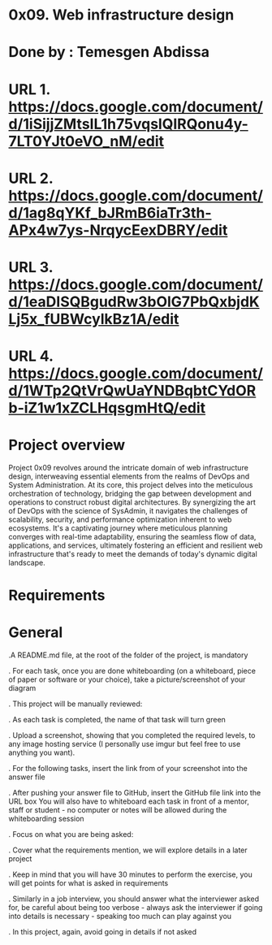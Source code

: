 # 0x09. Web infrastructure design
# Done by : Temesgen Abdissa
# URL 1. https://docs.google.com/document/d/1iSijjZMtsIL1h75vqslQIRQonu4y-7LT0YJt0eVO_nM/edit
# URL 2. https://docs.google.com/document/d/1ag8qYKf_bJRmB6iaTr3th-APx4w7ys-NrqycEexDBRY/edit
# URL 3. https://docs.google.com/document/d/1eaDISQBgudRw3bOlG7PbQxbjdKLj5x_fUBWcylkBz1A/edit
# URL 4.  https://docs.google.com/document/d/1WTp2QtVrQwUaYNDBqbtCYdORb-iZ1w1xZCLHqsgmHtQ/edit


# Project overview 
Project 0x09 revolves around the intricate domain of web infrastructure design, interweaving essential elements from the realms of DevOps and System Administration. At its core, this project delves into the meticulous orchestration of technology, bridging the gap between development and operations to construct robust digital architectures. By synergizing the art of DevOps with the science of SysAdmin, it navigates the challenges of scalability, security, and performance optimization inherent to web ecosystems. It's a captivating journey where meticulous planning converges with real-time adaptability, ensuring the seamless flow of data, applications, and services, ultimately fostering an efficient and resilient web infrastructure that's ready to meet the demands of today's dynamic digital landscape.
# Requirements
# General

.A README.md file, at the root of the folder of the project, is mandatory

. For each task, once you are done whiteboarding (on a whiteboard, piece of paper or software or your choice), take a picture/screenshot of your diagram

. This project will be manually reviewed:

. As each task is completed, the name of that task will turn green

. Upload a screenshot, showing that you completed the required levels, to any image hosting service (I personally use imgur but feel free to use anything you want).

. For the following tasks, insert the link from of your screenshot into the answer file

. After pushing your answer file to GitHub, insert the GitHub file link into the URL box
You will also have to whiteboard each task in front of a mentor, staff or student - no computer or notes will be allowed during the whiteboarding session

. Focus on what you are being asked:

. Cover what the requirements mention, we will explore details in a later project

. Keep in mind that you will have 30 minutes to perform the exercise, you will get points for what is asked in requirements

. Similarly in a job interview, you should answer what the interviewer asked for, be careful about being too verbose - always ask the interviewer if going into details 
is necessary - speaking too much can play against you

. In this project, again, avoid going in details if not asked





